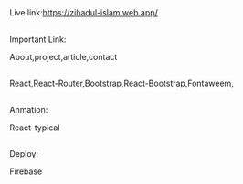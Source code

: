 ##
Live link:https://zihadul-islam.web.app/

##
Important Link:

About,project,article,contact


##

React,React-Router,Bootstrap,React-Bootstrap,Fontaweem,

## 

Anmation:

React-typical

##
Deploy:

Firebase








































